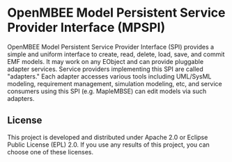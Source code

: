 # OpenMBEE Model Persistent Service Provider Interface (MPSPI)

OpenMBEE Model Persistent Service Provider Interface (SPI) provides a simple and uniform interface to create, read, delete, load, save, and commit EMF models. It may work on any EObject and can provide pluggable adapter services.
Service providers implementing this SPI are called "adapters."   Each adapter accesses various tools including UML/SysML modeling, requirement management, simulation modeling, etc, and service consumers using this SPI (e.g. MapleMBSE) can edit models via such adapters.

## License
This project is developed and distributed under Apache 2.0 or Eclipse Public License (EPL) 2.0.  If you use any results of this project, you can choose one of these licenses.
